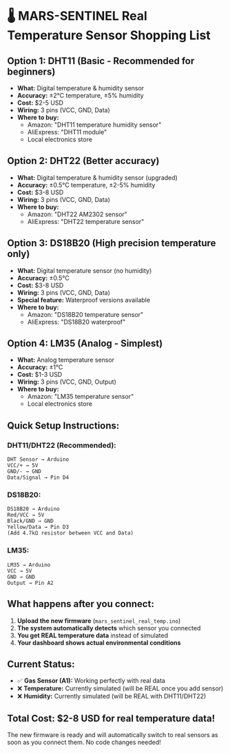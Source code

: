 # 🌡️ MARS-SENTINEL Real Temperature Sensor Shopping List

## **Option 1: DHT11 (Basic - Recommended for beginners)**
- **What:** Digital temperature & humidity sensor
- **Accuracy:** ±2°C temperature, ±5% humidity
- **Cost:** $2-5 USD
- **Wiring:** 3 pins (VCC, GND, Data)
- **Where to buy:**
  - Amazon: "DHT11 temperature humidity sensor"
  - AliExpress: "DHT11 module"
  - Local electronics store

## **Option 2: DHT22 (Better accuracy)**
- **What:** Digital temperature & humidity sensor (upgraded)
- **Accuracy:** ±0.5°C temperature, ±2-5% humidity
- **Cost:** $3-8 USD
- **Wiring:** 3 pins (VCC, GND, Data)
- **Where to buy:**
  - Amazon: "DHT22 AM2302 sensor"
  - AliExpress: "DHT22 temperature sensor"

## **Option 3: DS18B20 (High precision temperature only)**
- **What:** Digital temperature sensor (no humidity)
- **Accuracy:** ±0.5°C
- **Cost:** $3-8 USD
- **Wiring:** 3 pins (VCC, GND, Data)
- **Special feature:** Waterproof versions available
- **Where to buy:**
  - Amazon: "DS18B20 temperature sensor"
  - AliExpress: "DS18B20 waterproof"

## **Option 4: LM35 (Analog - Simplest)**
- **What:** Analog temperature sensor
- **Accuracy:** ±1°C
- **Cost:** $1-3 USD
- **Wiring:** 3 pins (VCC, GND, Output)
- **Where to buy:**
  - Amazon: "LM35 temperature sensor"
  - Local electronics store

## **Quick Setup Instructions:**

### **DHT11/DHT22 (Recommended):**
```
DHT Sensor → Arduino
VCC/+ → 5V
GND/- → GND
Data/Signal → Pin D4
```

### **DS18B20:**
```
DS18B20 → Arduino
Red/VCC → 5V
Black/GND → GND
Yellow/Data → Pin D3
(Add 4.7kΩ resistor between VCC and Data)
```

### **LM35:**
```
LM35 → Arduino
VCC → 5V
GND → GND
Output → Pin A2
```

## **What happens after you connect:**

1. **Upload the new firmware** (`mars_sentinel_real_temp.ino`)
2. **The system automatically detects** which sensor you connected
3. **You get REAL temperature data** instead of simulated
4. **Your dashboard shows actual environmental conditions**

## **Current Status:**
- ✅ **Gas Sensor (A1):** Working perfectly with real data
- ❌ **Temperature:** Currently simulated (will be REAL once you add sensor)
- ❌ **Humidity:** Currently simulated (will be REAL with DHT11/DHT22)

## **Total Cost:** $2-8 USD for real temperature data!

The new firmware is ready and will automatically switch to real sensors as soon as you connect them. No code changes needed!
